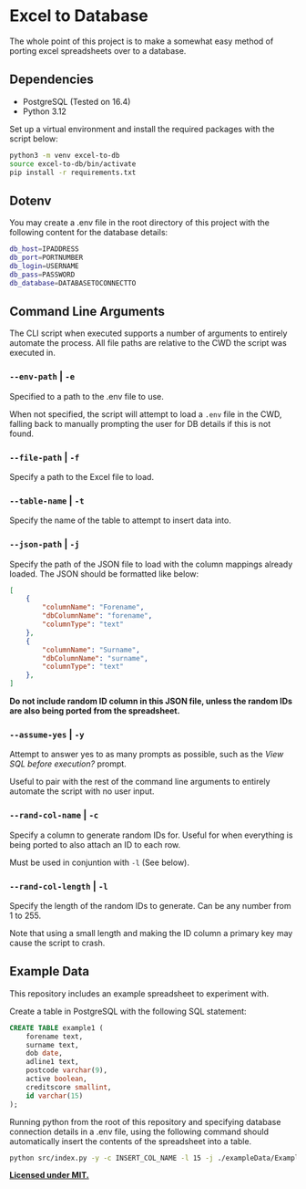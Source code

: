 # Excel to Database

The whole point of this project is to make a somewhat easy method of porting excel spreadsheets over to a database.

## Dependencies

- PostgreSQL (Tested on 16.4)
- Python 3.12

Set up a virtual environment and install the required packages with the script below:
```bash
python3 -m venv excel-to-db
source excel-to-db/bin/activate
pip install -r requirements.txt
```

## Dotenv

You may create a .env file in the root directory of this project with the following content for the database details:
```sh
db_host=IPADDRESS
db_port=PORTNUMBER
db_login=USERNAME
db_pass=PASSWORD
db_database=DATABASETOCONNECTTO
```

## Command Line Arguments

The CLI script when executed supports a number of arguments to entirely automate the process.
All file paths are relative to the CWD the script was executed in.

### `--env-path` | `-e`

Specified to a path to the .env file to use.

When not specified, the script will attempt to load a `.env` file in the CWD, falling back to manually prompting the user for DB details if this is not found.

### `--file-path` | `-f`

Specify a path to the Excel file to load.

### `--table-name` | `-t`

Specify the name of the table to attempt to insert data into.

### `--json-path` | `-j`

Specify the path of the JSON file to load with the column mappings already loaded. The JSON should be formatted like below:

```json
[
	{
		"columnName": "Forename",
		"dbColumnName": "forename",
		"columnType": "text"
	},
	{
		"columnName": "Surname",
		"dbColumnName": "surname",
		"columnType": "text"
	},
]
```

**Do not include random ID column in this JSON file, unless the random IDs are also being ported from the spreadsheet.**

### `--assume-yes` | `-y`

Attempt to answer yes to as many prompts as possible, such as the *View SQL before execution?* prompt.

Useful to pair with the rest of the command line arguments to entirely automate the script with no user input.

### `--rand-col-name` | `-c`

Specify a column to generate random IDs for. Useful for when everything is being ported to also attach an ID to each row.

Must be used in conjuntion with `-l` (See below).

### `--rand-col-length` | `-l`

Specify the length of the random IDs to generate. Can be any number from 1 to 255.

Note that using a small length and making the ID column a primary key may cause the script to crash.

## Example Data

This repository includes an example spreadsheet to experiment with.

Create a table in PostgreSQL with the following SQL statement:

```sql
CREATE TABLE example1 (
	forename text,
	surname text,
	dob date,
	adline1 text,
	postcode varchar(9),
	active boolean,
	creditscore smallint,
	id varchar(15)
);
```

Running python from the root of this repository and specifying database connection details in a .env file, using the following command should automatically insert the contents of the spreadsheet into a table.

```sh
python src/index.py -y -c INSERT_COL_NAME -l 15 -j ./exampleData/Example-1.json -f ./exampleData/Example-1.xlsx -t example1
```

**[Licensed under MIT.](./LICENSE)**